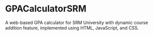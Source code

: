 # GPACalculatorSRM
A web-based GPA calculator for SRM University with dynamic course addition feature, implemented using HTML, JavaScript, and CSS.
